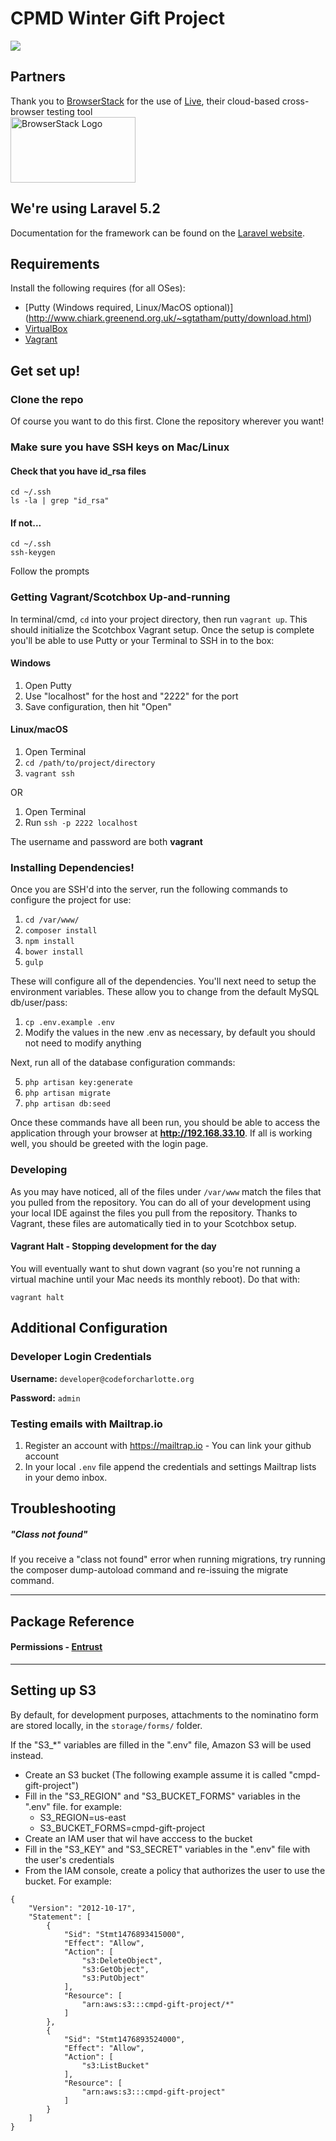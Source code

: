 # CPMD Winter Gift Project

![](http://wintergift-ci.codeforcharlotte.org/buildStatus/icon?job=cmpd-holiday-gift-backend)

## Partners
Thank you to [BrowserStack](https://www.browserstack.com) for the use of [Live](https://www.browserstack.com/features), their cloud-based cross-browser testing tool
<br><a href="https://www.browserstack.com"><img src="https://www.browserstack.com/images/layout/browserstack-logo-600x315.png" width="200" height="105" alt="BrowserStack Logo"></a>

## We're using Laravel 5.2
Documentation for the framework can be found on the [Laravel website](http://laravel.com/docs).

## Requirements
Install the following requires (for all OSes):

* [Putty (Windows required, Linux/MacOS optional)] (http://www.chiark.greenend.org.uk/~sgtatham/putty/download.html)
* [VirtualBox](http://virtualbox.org/)
* [Vagrant](http://vagrantup.com)

## Get set up!

### Clone the repo
Of course you want to do this first. Clone the repository wherever you want!

### Make sure you have SSH keys on Mac/Linux
#### Check that you have id_rsa files
```
cd ~/.ssh
ls -la | grep "id_rsa"
```
#### If not...
```
cd ~/.ssh
ssh-keygen
```
Follow the prompts


### Getting Vagrant/Scotchbox Up-and-running
In terminal/cmd, `cd` into your project directory, then run `vagrant up`. This should initialize
the Scotchbox Vagrant setup. Once the setup is complete you'll be able to use Putty or your Terminal to SSH
in to the box:

#### Windows
1. Open Putty
2. Use "localhost" for the host and "2222" for the port
3. Save configuration, then hit "Open"

#### Linux/macOS
1. Open Terminal
2. `cd /path/to/project/directory`
3. `vagrant ssh`

OR

1. Open Terminal
2. Run `ssh -p 2222 localhost`

The username and password are both **vagrant**

### Installing Dependencies!
Once you are SSH'd into the server, run the following commands to configure the project for use:

1. `cd /var/www/`
2. `composer install`
3. `npm install`
4. `bower install`
5. `gulp`

These will configure all of the dependencies. You'll next need to setup the environment variables. These allow you
to change from the default MySQL db/user/pass:

1. `cp .env.example .env`
2. Modify the values in the new .env as necessary, by default you should not need to modify anything

Next, run all of the database configuration commands:

5. `php artisan key:generate`
6. `php artisan migrate`
7. `php artisan db:seed`

Once these commands have all been run, you should be able to access the application through your browser at **http://192.168.33.10**. If
all is working well, you should be greeted with the login page.

### Developing
As you may have noticed, all of the files under `/var/www` match the files that you pulled from the repository. You can do all of
your development using your local IDE against the files you pull from the repository. Thanks to Vagrant, these files are automatically tied
in to your Scotchbox setup.


#### Vagrant Halt - Stopping development for the day
You will eventually want to shut down vagrant (so you're not running a virtual machine until your Mac needs its monthly reboot). Do that with:

`vagrant halt`


## Additional Configuration

### Developer Login Credentials

**Username:** `developer@codeforcharlotte.org`

**Password:** `admin`

### Testing emails with Mailtrap.io
1. Register an account with https://mailtrap.io - You can link your github account
2. In your local `.env` file append the credentials and settings Mailtrap lists in your demo inbox.

## Troubleshooting

##### "Class not found"
If you receive a "class not found" error when running migrations, try running the composer dump-autoload command and re-issuing the migrate command.

----
## Package Reference
#### Permissions - [Entrust](https://github.com/Zizaco/entrust#models)
---

## Setting up S3

By default, for development purposes, attachments to the nominatino
form are stored locally, in the `storage/forms/` folder.

If the "S3_*" variables are filled in the ".env" file, Amazon S3 will be used instead.

* Create an S3 bucket (The following example assume it is called "cmpd-gift-project")
* Fill in the "S3_REGION" and "S3_BUCKET_FORMS" variables in the ".env" file. for example:
  - S3_REGION=us-east
  - S3_BUCKET_FORMS=cmpd-gift-project
* Create an IAM user that wil have acccess to the bucket
* Fill in the "S3_KEY" and "S3_SECRET" variables in the ".env" file with the user's credentials
* From the IAM console, create a policy that authorizes the user to use the bucket. For example:

```
{
    "Version": "2012-10-17",
    "Statement": [
        {
            "Sid": "Stmt1476893415000",
            "Effect": "Allow",
            "Action": [
                "s3:DeleteObject",
                "s3:GetObject",
                "s3:PutObject"
            ],
            "Resource": [
                "arn:aws:s3:::cmpd-gift-project/*"
            ]
        },
        {
            "Sid": "Stmt1476893524000",
            "Effect": "Allow",
            "Action": [
                "s3:ListBucket"
            ],
            "Resource": [
                "arn:aws:s3:::cmpd-gift-project"
            ]
        }
    ]
}
```
